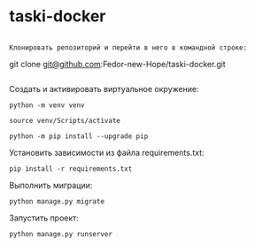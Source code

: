 # taski-docker

```

Клонировать репозиторий и перейти в него в командной строке:
```

git clone git@github.com:Fedor-new-Hope/taski-docker.git
```

```

Cоздать и активировать виртуальное окружение:

```
python -m venv venv
```

```
source venv/Scripts/activate
```

```
python -m pip install --upgrade pip
```

Установить зависимости из файла requirements.txt:

```
pip install -r requirements.txt
```

Выполнить миграции:

```
python manage.py migrate
```

Запустить проект:

```
python manage.py runserver
```